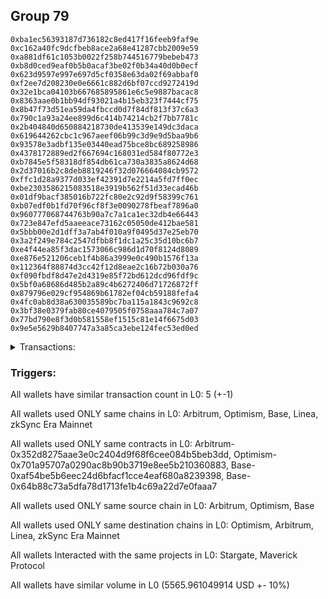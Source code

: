 ## Group 79

```0x00bd9fc858e2d59757f92252172295d52fce0e5d
0xba1ec56393187d736182c8ed417f16feeb9faf9e
0xc162a40fc9dcfbeb8ace2a68e41287cbb2009e59
0xa881df61c1053b0022f258b744516779bebeb473
0xb8d0ced9eaf0b5b0acaf3be02f0b34a40d0b0ecf
0x623d9597e997e697d5cf0358e63da02f69abbaf0
0xf2ee7d208230e0e6661c882d6bf07ccd9272419d
0x32e1bca04103b667685895861e6c5e9887bacac8
0x8363aae0b1bb94df93021a4b15eb323f7444cf75
0x8b47f73d51ea59da4fbccd0d7f84df813f37c6a3
0x790c1a93a24ee899d6c414b74214cb2f7bb7781c
0x2b404840d650884218730de413539e149dc3daca
0x619644262cbc1c967aeef06b99c3d9e9d5baa9b6
0x93578e3adbf135e03440ead75bce8bc689258986
0x4378172889ed2f667694c168031ed584f80772e3
0xb7845e5f58318df854db61ca730a3835a8624d68
0x2d37016b2c8deb8819246f32d076664084cb9572
0xffc1d28a9377d033ef42391d7e2214a5fd7ff0ec
0xbe2303586215083518e3919b562f51d33ecad46b
0x01df9bacf385016b722fc80e2c92d9f58399c761
0xb07edf0b1fd70f96cf8f3e0090278fbeaf7896a0
0x960777068744763b90a7c7a1ca1ec32db4e66443
0x723e847efd5aaeeace73162c05050de412bae581
0x5bbb00e2d1dff3a7ab4f010a9f0495d37e25eb70
0x3a2f249e784c2547dfbb8f1dc1a25c35d10bc6b7
0xe4f44ea85f3dac1573066c986d1d70f8124d8089
0xe876e521206ceb1f4b86a3999e0c490b1576f13a
0x112364f88874d3cc42f12d8eae2c16b72b030a76
0xf090fbdf8d47e2d4319e85f72bd612dcd96fdf9c
0x5bf0a68686d485b2a89c4b6272406d71726872ff
0x879796e029cf954869b61782ef04cb59188fefa4
0x4fc0ab8d38a630035589bc7ba115a1843c9692c8
0x3bf38e0379fab80ce4079505f0758aaa784c7a07
0x77bd790e8f3d0b581558ef1515c81e14f6675d03
0x9e5e5629b8407747a3a85ca3ebe124fec53ed0ed
```
<details>
<summary>Transactions:</summary>

Hashes: 

Wallet: 0x00bd9fc858e2d59757f92252172295d52fce0e5d

       Hash: 0xb138431b345738e566b401786a63ac429e09b2b2c568de2668a7e543627bac3a
         - source chain: Arbitrum
         - destination chain: Optimism
         - project: Stargate
         - contract: 0x352d8275aae3e0c2404d9f68f6cee084b5beb3dd
         - value USD: 2780.410415371
       Hash: 0x5788b06d71ece134aa55d1616731ce1a3a6d7e914d9ef3d6bed7579f6d61e4ab
         - source chain: Arbitrum
         - destination chain: Optimism
         - project: Stargate
         - contract: 0x352d8275aae3e0c2404d9f68f6cee084b5beb3dd
         - value USD: 3.363624699
       Hash: 0x34817b3491555578e24d04f6beb02247dd9f6523a00f68533f57a252ecb18285
         - source chain: Optimism
         - destination chain: Arbitrum
         - project: Stargate
         - contract: 0x701a95707a0290ac8b90b3719e8ee5b210360883
         - value USD: 2778.658544712
       Hash: 0x969e113473b5a9323c39849b87ec594d8926ea69f274c4d291fcef47ca326271
         - source chain: Base
         - destination chain: Linea
         - project: Stargate
         - contract: 0xaf54be5b6eec24d6bfacf1cce4eaf680a8239398
         - value USD: 3.528465132
       Hash: 0x7164adc39721236161bdaa265c568815b360d5cb14a12b9c58a4433adea68486
         - source chain: Base
         - destination chain: zkSync Era Mainnet
         - project: Maverick Protocol
         - contract: 0x64b88c73a5dfa78d1713fe1b4c69a22d7e0faaa7
Wallet: 0xba1ec56393187d736182c8ed417f16feeb9faf9e

       Hash:0x3ee1b379b6c07e7152f410ed050f16660763631f59cb236d948ce066a4a48829
         - source chain: Arbitrum
         - destination chain: Optimism
         - project: Stargate
         - contract: 0x352d8275aae3e0c2404d9f68f6cee084b5beb3dd
         - value USD: 2781.895957623
       Hash:0x6b9794562e09629dd8ac958a168466779548a2b1928d8bc8e166bdc0b909ee72
         - source chain: Arbitrum
         - destination chain: Optimism
         - project: Stargate
         - contract: 0x352d8275aae3e0c2404d9f68f6cee084b5beb3dd
         - value USD: 3.363624519
       Hash:0xb375c7fe684db728ae140b3b292326a4e63cea993793b228075fbdbb9209493f
         - source chain: Optimism
         - destination chain: Arbitrum
         - project: Stargate
         - contract: 0x701a95707a0290ac8b90b3719e8ee5b210360883
         - value USD: 2780.14318305
       Hash:0xcc391583d4ae03c80ab72ccee101a40242417b92f8f12f4ef1a1787e3a7a30e2
         - source chain: Base
         - destination chain: Linea
         - project: Stargate
         - contract: 0xaf54be5b6eec24d6bfacf1cce4eaf680a8239398
         - value USD: 3.528465132
       Hash:0xdd5ad7994f5a5f86d3bd50de8e4d87a3473177a08dd4cbd40d428cc6af2e02c2
         - source chain: Base
         - destination chain: zkSync Era Mainnet
         - project: Maverick Protocol
         - contract: 0x64b88c73a5dfa78d1713fe1b4c69a22d7e0faaa7
Wallet: 0xc162a40fc9dcfbeb8ace2a68e41287cbb2009e59

       Hash:0xbfe4f9af8f12c971aab1657c3f88c2803e34120cc1917b59012b26c2322f2b6b
         - source chain: Arbitrum
         - destination chain: Optimism
         - project: Stargate
         - contract: 0x352d8275aae3e0c2404d9f68f6cee084b5beb3dd
         - value USD: 2776.293727951
       Hash:0xaa7abe1f363b60a445318d7d1654661d9b6e39f10e095c2cda7af7e47a6ac423
         - source chain: Arbitrum
         - destination chain: Optimism
         - project: Stargate
         - contract: 0x352d8275aae3e0c2404d9f68f6cee084b5beb3dd
         - value USD: 3.363624459
       Hash:0xa8b1c4947447598a6b3dad312eb771161de08003639c1947897a4e350852caef
         - source chain: Optimism
         - destination chain: Arbitrum
         - project: Stargate
         - contract: 0x701a95707a0290ac8b90b3719e8ee5b210360883
         - value USD: 2774.544513036
       Hash:0x6c4ce3f61f6e2484c5fe831ee1646b5a86dac164d33475f15d70720118129409
         - source chain: Base
         - destination chain: Linea
         - project: Stargate
         - contract: 0xaf54be5b6eec24d6bfacf1cce4eaf680a8239398
         - value USD: 3.528465132
       Hash:0x3e47c074d97aee3b235483afb04983845bd13be603a6f44871394225da86ee95
         - source chain: Base
         - destination chain: zkSync Era Mainnet
         - project: Maverick Protocol
         - contract: 0x64b88c73a5dfa78d1713fe1b4c69a22d7e0faaa7
Wallet: 0xa881df61c1053b0022f258b744516779bebeb473

       Hash:0xb60e04ff6e9ae1b8861f562ef78303b81c7c662a52e0fd8dee864150e9003288
         - source chain: Arbitrum
         - destination chain: Optimism
         - project: Stargate
         - contract: 0x352d8275aae3e0c2404d9f68f6cee084b5beb3dd
         - value USD: 2779.984924257
       Hash:0xa483cc9949af8df488c27ea83f0f36e884dc4ca5068ddfef373566489ce8725e
         - source chain: Arbitrum
         - destination chain: Optimism
         - project: Stargate
         - contract: 0x352d8275aae3e0c2404d9f68f6cee084b5beb3dd
         - value USD: 3.363624639
       Hash:0x32689226e8b156dce4237aa0ab92bf7863759d4325cb00f11b37c29699d4c8b5
         - source chain: Optimism
         - destination chain: Arbitrum
         - project: Stargate
         - contract: 0x701a95707a0290ac8b90b3719e8ee5b210360883
         - value USD: 2778.233382566
       Hash:0x52f59d4202b4eb529a0183943e6d407ce0e7eefff1e313df9151413a662901cf
         - source chain: Base
         - destination chain: Linea
         - project: Stargate
         - contract: 0xaf54be5b6eec24d6bfacf1cce4eaf680a8239398
         - value USD: 3.528465132
       Hash:0x3de661f6059cfe26ed74e105daefbb93dbec9be270712b7206e94971ceda1ab9
         - source chain: Base
         - destination chain: zkSync Era Mainnet
         - project: Maverick Protocol
         - contract: 0x64b88c73a5dfa78d1713fe1b4c69a22d7e0faaa7
Wallet: 0xb8d0ced9eaf0b5b0acaf3be02f0b34a40d0b0ecf

       Hash:0xeba2926f8fee1ed71bb4e4415b6ae2d6798058746d4cb39ce06fdac6142c4854
         - source chain: Arbitrum
         - destination chain: Optimism
         - project: Stargate
         - contract: 0x352d8275aae3e0c2404d9f68f6cee084b5beb3dd
         - value USD: 2779.869390359
       Hash:0x0699e68eaeb95d52a2c48d692aed73fabc5d1a63e6fe856660942aa3c7e11a64
         - source chain: Arbitrum
         - destination chain: Optimism
         - project: Stargate
         - contract: 0x352d8275aae3e0c2404d9f68f6cee084b5beb3dd
         - value USD: 3.363624579
       Hash:0xbd8a42b0d75c9b3b9a2a83861f03a430f6302d0e957cdd4d35bfa89c5203a914
         - source chain: Optimism
         - destination chain: Arbitrum
         - project: Stargate
         - contract: 0x701a95707a0290ac8b90b3719e8ee5b210360883
         - value USD: 2778.117920661
       Hash:0xf90ae98696e49e6c9d09773098c7eea2c209b58e28107b489f25f52ad99875a1
         - source chain: Base
         - destination chain: Linea
         - project: Stargate
         - contract: 0xaf54be5b6eec24d6bfacf1cce4eaf680a8239398
         - value USD: 3.528465132
       Hash:0xeca30e51391bf7b08fc16cef07c1119ffc077e7d114386a503204229d765f687
         - source chain: Base
         - destination chain: zkSync Era Mainnet
         - project: Maverick Protocol
         - contract: 0x64b88c73a5dfa78d1713fe1b4c69a22d7e0faaa7
Wallet: 0x623d9597e997e697d5cf0358e63da02f69abbaf0

       Hash:0x2b34dc3c9382678f7deb5e6c0ca9d18c27e1998f2208b2c628d35aba9365cfa7
         - source chain: Arbitrum
         - destination chain: Optimism
         - project: Stargate
         - contract: 0x352d8275aae3e0c2404d9f68f6cee084b5beb3dd
         - value USD: 2777.324059945
       Hash:0x3d6920c320e48867d071a30c80813e8eb0843d533ef8fc9758b6de49038a0ff6
         - source chain: Arbitrum
         - destination chain: Optimism
         - project: Stargate
         - contract: 0x352d8275aae3e0c2404d9f68f6cee084b5beb3dd
         - value USD: 0
       Hash:0x74e50415ef98fed17be2231f163bbf1a6dd2d8d5da2462255bfe86216bc4f794
         - source chain: Optimism
         - destination chain: Arbitrum
         - project: Stargate
         - contract: 0x701a95707a0290ac8b90b3719e8ee5b210360883
         - value USD: 2775.573585151
       Hash:0xdb8542ed26a03cafca092c76b635404b460acbe552cbf8c142ed4aad1fe1cb0a
         - source chain: Base
         - destination chain: Linea
         - project: Stargate
         - contract: 0xaf54be5b6eec24d6bfacf1cce4eaf680a8239398
         - value USD: 3.528465132
       Hash:0xa1e8ee9b699614017a71823ead00707893f71fa2072ba60ab2f6cac4dfa827b1
         - source chain: Base
         - destination chain: zkSync Era Mainnet
         - project: Maverick Protocol
         - contract: 0x64b88c73a5dfa78d1713fe1b4c69a22d7e0faaa7
Wallet: 0xf2ee7d208230e0e6661c882d6bf07ccd9272419d

       Hash:0x0d54ac3c914895d5ffff8084377babbe095dac97132a17208960411119bac003
         - source chain: Arbitrum
         - destination chain: Optimism
         - project: Stargate
         - contract: 0x352d8275aae3e0c2404d9f68f6cee084b5beb3dd
         - value USD: 2778.798131299
       Hash:0x32dd0900863eaaaa45ac90684956b15ea9895d1a0c117cc8fbc1d94c9bcb2a76
         - source chain: Arbitrum
         - destination chain: Optimism
         - project: Stargate
         - contract: 0x352d8275aae3e0c2404d9f68f6cee084b5beb3dd
         - value USD: 0
       Hash:0xf816a5197d820d405802600c631fcdfeb6594075557de20a2a25349d39b0587c
         - source chain: Optimism
         - destination chain: Arbitrum
         - project: Stargate
         - contract: 0x701a95707a0290ac8b90b3719e8ee5b210360883
         - value USD: 2777.047018566
       Hash:0xd8e77eceef05d01f2c0b89bfd0e5cdf122d9d1bf2e11c632fd6a5e5dc19012d5
         - source chain: Base
         - destination chain: Linea
         - project: Stargate
         - contract: 0xaf54be5b6eec24d6bfacf1cce4eaf680a8239398
         - value USD: 3.528465132
       Hash:0x0b96b253dce6540d60251ed33e68cc2324193eb49a16bdc43e328b8b1592cc15
         - source chain: Base
         - destination chain: zkSync Era Mainnet
         - project: Maverick Protocol
         - contract: 0x64b88c73a5dfa78d1713fe1b4c69a22d7e0faaa7
Wallet: 0x32e1bca04103b667685895861e6c5e9887bacac8

       Hash:0x3cc16a4d41e7591e60e19d2b4aece5cc925bf0c79bf856ed5733c7f5a997a032
         - source chain: Arbitrum
         - destination chain: Optimism
         - project: Stargate
         - contract: 0x352d8275aae3e0c2404d9f68f6cee084b5beb3dd
         - value USD: 2776.764002762
       Hash:0x966b3b840569dd4eea890cf9f44854bf19f4428357360657791b70b6c4f20357
         - source chain: Arbitrum
         - destination chain: Optimism
         - project: Stargate
         - contract: 0x352d8275aae3e0c2404d9f68f6cee084b5beb3dd
         - value USD: 0
       Hash:0xc402170487a7bf3bebf9dda8eacd294187bfb7dca96c91d680ea56b9f52e1120
         - source chain: Optimism
         - destination chain: Arbitrum
         - project: Stargate
         - contract: 0x701a95707a0290ac8b90b3719e8ee5b210360883
         - value USD: 2775.014534871
       Hash:0x57d1d5574b9935fffdf017bd8677981ae803907b449f24a216d9f728344d296f
         - source chain: Base
         - destination chain: Linea
         - project: Stargate
         - contract: 0xaf54be5b6eec24d6bfacf1cce4eaf680a8239398
         - value USD: 3.528465132
       Hash:0x4b7b0cc606d9f71d3cb0c28f802d6ee395fd63ebdb1f0121235b6ac1b5aeb1c0
         - source chain: Base
         - destination chain: zkSync Era Mainnet
         - project: Maverick Protocol
         - contract: 0x64b88c73a5dfa78d1713fe1b4c69a22d7e0faaa7
Wallet: 0x8363aae0b1bb94df93021a4b15eb323f7444cf75

       Hash:0x54ed2b82911ca786fcef605a82628ab137153c82d10cbd1b1402bf0faf36f5e8
         - source chain: Arbitrum
         - destination chain: Optimism
         - project: Stargate
         - contract: 0x352d8275aae3e0c2404d9f68f6cee084b5beb3dd
         - value USD: 2776.869595615
       Hash:0x9c23dec6302def677fb69c031babf291695dd365ea3a9b759299bd05a320c67e
         - source chain: Arbitrum
         - destination chain: Optimism
         - project: Stargate
         - contract: 0x352d8275aae3e0c2404d9f68f6cee084b5beb3dd
         - value USD: 0
       Hash:0xad8476bb0505c3b615b2747676237831c32dce54cfcde4f130770e8e135b69c2
         - source chain: Optimism
         - destination chain: Arbitrum
         - project: Stargate
         - contract: 0x701a95707a0290ac8b90b3719e8ee5b210360883
         - value USD: 2775.119697766
       Hash:0x44d87216a33bdc3ab2706d22cdd04d420540ec18ecc6d547e8cfa34c33f4f673
         - source chain: Base
         - destination chain: Linea
         - project: Stargate
         - contract: 0xaf54be5b6eec24d6bfacf1cce4eaf680a8239398
         - value USD: 3.528465132
       Hash:0x3e475881388fd2c3899ac6f1bf978864f3946d637959a5b71cef9a847aef378f
         - source chain: Base
         - destination chain: zkSync Era Mainnet
         - project: Maverick Protocol
         - contract: 0x64b88c73a5dfa78d1713fe1b4c69a22d7e0faaa7
Wallet: 0x8b47f73d51ea59da4fbccd0d7f84df813f37c6a3

       Hash:0x0926c68e5f4549955f2441ef86b3211542e447ce649e59df19b48ce333f80d01
         - source chain: Arbitrum
         - destination chain: Optimism
         - project: Stargate
         - contract: 0x352d8275aae3e0c2404d9f68f6cee084b5beb3dd
         - value USD: 2773.162642823
       Hash:0x1c60d376bc3981cd8eee36fb0d0b05832344b4369a9f161b5bee61973545a696
         - source chain: Arbitrum
         - destination chain: Optimism
         - project: Stargate
         - contract: 0x352d8275aae3e0c2404d9f68f6cee084b5beb3dd
         - value USD: 0
       Hash:0x82a0a40c00ec6f31e9a81549cc8e94dc34fb3803ad4c1137cc1297d2310da271
         - source chain: Optimism
         - destination chain: Arbitrum
         - project: Stargate
         - contract: 0x701a95707a0290ac8b90b3719e8ee5b210360883
         - value USD: 2771.414947762
       Hash:0x4354f5be87193b3670a02075fa9de829e8ba553a49ecc05f6e9d26f2bdef0517
         - source chain: Base
         - destination chain: Linea
         - project: Stargate
         - contract: 0xaf54be5b6eec24d6bfacf1cce4eaf680a8239398
         - value USD: 3.528465132
       Hash:0xf37d6b9e5c161c451d63311f6f83a0d803d3f283d99ba62a18057c6fd73adae8
         - source chain: Base
         - destination chain: zkSync Era Mainnet
         - project: Maverick Protocol
         - contract: 0x64b88c73a5dfa78d1713fe1b4c69a22d7e0faaa7
Wallet: 0x790c1a93a24ee899d6c414b74214cb2f7bb7781c

       Hash:0x62395acf4a6f2c567f2c44abb6ef7dccac41ecc28d8ae464e8c5d5ad7509f5cf
         - source chain: Arbitrum
         - destination chain: Optimism
         - project: Stargate
         - contract: 0x352d8275aae3e0c2404d9f68f6cee084b5beb3dd
         - value USD: 2775.248011436
       Hash:0x6e66d6ec05e1a61381ac426430dc76c1eea64edaf435fcde46f9c7997586caa1
         - source chain: Arbitrum
         - destination chain: Optimism
         - project: Stargate
         - contract: 0x352d8275aae3e0c2404d9f68f6cee084b5beb3dd
         - value USD: 3.364025172
       Hash:0x34005b2d55297746287ba81e169ac7bcfbbd5da607bb1acb584a5e5ccfdabda1
         - source chain: Optimism
         - destination chain: Arbitrum
         - project: Stargate
         - contract: 0x701a95707a0290ac8b90b3719e8ee5b210360883
         - value USD: 2773.499393464
       Hash:0x636b262dd6ae16baf53db9019207c668cc92cb0115d6439afd800e9053d4f62b
         - source chain: Base
         - destination chain: Linea
         - project: Stargate
         - contract: 0xaf54be5b6eec24d6bfacf1cce4eaf680a8239398
         - value USD: 3.528465132
       Hash:0xcb7a1cd99f9d2c19d0a6ace488bdc4474d193443a42ba9915918bb1937c8da52
         - source chain: Base
         - destination chain: zkSync Era Mainnet
         - project: Maverick Protocol
         - contract: 0x64b88c73a5dfa78d1713fe1b4c69a22d7e0faaa7
Wallet: 0x2b404840d650884218730de413539e149dc3daca

       Hash:0xd1303244338ce2497af910bc0c0cd867b9addf8cbfae33dd23e0c91a9d84cb00
         - source chain: Arbitrum
         - destination chain: Optimism
         - project: Stargate
         - contract: 0x352d8275aae3e0c2404d9f68f6cee084b5beb3dd
         - value USD: 2773.206685591
       Hash:0x863e51a730bc51cb472c6fbced64cb0e349962c6f5ea345b9617a26c85053f49
         - source chain: Arbitrum
         - destination chain: Optimism
         - project: Stargate
         - contract: 0x352d8275aae3e0c2404d9f68f6cee084b5beb3dd
         - value USD: 3.36394692
       Hash:0xb2c7f792c9485623c41d6ae64a015f55eb709262e10ce96735d0dc3ca3943bba
         - source chain: Optimism
         - destination chain: Arbitrum
         - project: Stargate
         - contract: 0x701a95707a0290ac8b90b3719e8ee5b210360883
         - value USD: 2771.459353495
       Hash:0xfa2ca5fa9ab5834388977f11b59f71cbdf2d89c3a44e66850054efafbd0835dd
         - source chain: Base
         - destination chain: Linea
         - project: Stargate
         - contract: 0xaf54be5b6eec24d6bfacf1cce4eaf680a8239398
         - value USD: 3.528465132
       Hash:0x67e1d103460dabc046524fd9fa2a92a0dd4c5c2abaac35918673dcba457cafa1
         - source chain: Base
         - destination chain: zkSync Era Mainnet
         - project: Maverick Protocol
         - contract: 0x64b88c73a5dfa78d1713fe1b4c69a22d7e0faaa7
Wallet: 0x619644262cbc1c967aeef06b99c3d9e9d5baa9b6

       Hash:0x01359960a1ffa45663e311ee343c50c67c4b1d59f01c7c8f0fa4632e5cd3f43e
         - source chain: Arbitrum
         - destination chain: Optimism
         - project: Stargate
         - contract: 0x352d8275aae3e0c2404d9f68f6cee084b5beb3dd
         - value USD: 2773.731702141
       Hash:0x62540f22c92d842e79b05943b194313e7f505ce7461cc2431ef8bfb49a81eda4
         - source chain: Arbitrum
         - destination chain: Optimism
         - project: Stargate
         - contract: 0x352d8275aae3e0c2404d9f68f6cee084b5beb3dd
         - value USD: 3.364025232
       Hash:0xfc67703de8d8f5c1f239512185acd788433f3a8b928e01b0cf6e50cec6a264e9
         - source chain: Optimism
         - destination chain: Arbitrum
         - project: Stargate
         - contract: 0x701a95707a0290ac8b90b3719e8ee5b210360883
         - value USD: 2771.983637116
       Hash:0xe2201690ea2d306a4caa4a152f4085c04457a6454b4100e95c6698a9af18d951
         - source chain: Base
         - destination chain: Linea
         - project: Stargate
         - contract: 0xaf54be5b6eec24d6bfacf1cce4eaf680a8239398
         - value USD: 3.528465132
       Hash:0xb6e95a85933fbf19da93ed3a1f7048c068afb4c1d2fc8d0a45c538c85b092fea
         - source chain: Base
         - destination chain: zkSync Era Mainnet
         - project: Maverick Protocol
         - contract: 0x64b88c73a5dfa78d1713fe1b4c69a22d7e0faaa7
Wallet: 0x93578e3adbf135e03440ead75bce8bc689258986

       Hash:0x29c941d2c97d23292278ab4679971a0834897a32a88e8a571550885f7c351fcf
         - source chain: Arbitrum
         - destination chain: Optimism
         - project: Stargate
         - contract: 0x352d8275aae3e0c2404d9f68f6cee084b5beb3dd
         - value USD: 2769.565896441
       Hash:0x4be394a10320ae83e177ceb1cad6d4519e4d5ae21d8ef278fae28afe0c63bf4a
         - source chain: Arbitrum
         - destination chain: Optimism
         - project: Stargate
         - contract: 0x352d8275aae3e0c2404d9f68f6cee084b5beb3dd
         - value USD: 3.36394698
       Hash:0xadf11568abb41efdb98923e6f69f396bd3e3b103c633760dc579819b251468d9
         - source chain: Optimism
         - destination chain: Arbitrum
         - project: Stargate
         - contract: 0x701a95707a0290ac8b90b3719e8ee5b210360883
         - value USD: 2767.820859124
       Hash:0x4df61378ef9213fb021aabc0a48d03fe343b4945d24b892de6cd98929c0ea5a8
         - source chain: Base
         - destination chain: Linea
         - project: Stargate
         - contract: 0xaf54be5b6eec24d6bfacf1cce4eaf680a8239398
         - value USD: 3.528465132
       Hash:0x5e250186cd7204cdda8c8710a1a9d4c4a9204b193050fcae3adc3c191db59cb3
         - source chain: Base
         - destination chain: zkSync Era Mainnet
         - project: Maverick Protocol
         - contract: 0x64b88c73a5dfa78d1713fe1b4c69a22d7e0faaa7
Wallet: 0x4378172889ed2f667694c168031ed584f80772e3

       Hash:0x68465513f7194fb52fa4cc76ab431d9d4b306e9a566da34faf34db2078e259f7
         - source chain: Arbitrum
         - destination chain: Optimism
         - project: Stargate
         - contract: 0x352d8275aae3e0c2404d9f68f6cee084b5beb3dd
         - value USD: 2773.257898669
       Hash:0xfd27d7ea9beee51d38944d21d7f68b8404f4602e732cdc8b5fc799402baac37c
         - source chain: Arbitrum
         - destination chain: Optimism
         - project: Stargate
         - contract: 0x352d8275aae3e0c2404d9f68f6cee084b5beb3dd
         - value USD: 3.364025112
       Hash:0x0776744b087aed0478b015c27cd7d7e3988232ae4474541edc0c83964d8a7ac0
         - source chain: Optimism
         - destination chain: Arbitrum
         - project: Stargate
         - contract: 0x701a95707a0290ac8b90b3719e8ee5b210360883
         - value USD: 2771.510534577
       Hash:0x3b35869d5ee11847742a0806d67c68e6907a296b934d2c236ab08d2fc7d563c7
         - source chain: Base
         - destination chain: Linea
         - project: Stargate
         - contract: 0xaf54be5b6eec24d6bfacf1cce4eaf680a8239398
         - value USD: 3.528465132
       Hash:0x4545ae403b2d688298dc359703812200e8f7fd4b42063c4e8b3663c49ef7f736
         - source chain: Base
         - destination chain: zkSync Era Mainnet
         - project: Maverick Protocol
         - contract: 0x64b88c73a5dfa78d1713fe1b4c69a22d7e0faaa7
Wallet: 0xb7845e5f58318df854db61ca730a3835a8624d68

       Hash:0x111f4702cf62b04e1ce6a9d8cbaf98d9bf58685aa61b87b73055e0f9a8b462a2
         - source chain: Arbitrum
         - destination chain: Optimism
         - project: Stargate
         - contract: 0x352d8275aae3e0c2404d9f68f6cee084b5beb3dd
         - value USD: 2769.579780106
       Hash:0xb7fefa989e58b45e0b8e64a9dedcfb360a0f2726d3f5fb28cf08ab089f4a333b
         - source chain: Arbitrum
         - destination chain: Optimism
         - project: Stargate
         - contract: 0x352d8275aae3e0c2404d9f68f6cee084b5beb3dd
         - value USD: 3.36596958
       Hash:0xd8da455a3ebd5341f63c13d2a579e2c7e5cdbfb663fb2b6baadc19ac2c6d9d5d
         - source chain: Optimism
         - destination chain: Arbitrum
         - project: Stargate
         - contract: 0x701a95707a0290ac8b90b3719e8ee5b210360883
         - value USD: 2767.817398457
       Hash:0x9c569a76260606609fcf909c07fb6f67b130bb880f3c8297dc1ed619190d67e9
         - source chain: Base
         - destination chain: Linea
         - project: Stargate
         - contract: 0xaf54be5b6eec24d6bfacf1cce4eaf680a8239398
         - value USD: 3.528465132
       Hash:0xef1c6c09a6038743761c284b01a0fdb42d8df941f13e3cf51dbbcddece89e351
         - source chain: Base
         - destination chain: zkSync Era Mainnet
         - project: Maverick Protocol
         - contract: 0x64b88c73a5dfa78d1713fe1b4c69a22d7e0faaa7
Wallet: 0x2d37016b2c8deb8819246f32d076664084cb9572

       Hash:0x660c5000751c82857c6367080d3cc51ca59a9dbc9805822d9084422ef48c0dbd
         - source chain: Arbitrum
         - destination chain: Optimism
         - project: Stargate
         - contract: 0x352d8275aae3e0c2404d9f68f6cee084b5beb3dd
         - value USD: 2771.07206171
       Hash:0xc7ca030741e7f80d0a5ba90f33148642958c48ed48fd23aa496b9f67b65a969b
         - source chain: Arbitrum
         - destination chain: Optimism
         - project: Stargate
         - contract: 0x352d8275aae3e0c2404d9f68f6cee084b5beb3dd
         - value USD: 3.36596952
       Hash:0x4b92b9bf4d1668657011c85b11b17991832cdc827cada478c1d9898c88408d1d
         - source chain: Optimism
         - destination chain: Arbitrum
         - project: Stargate
         - contract: 0x701a95707a0290ac8b90b3719e8ee5b210360883
         - value USD: 2769.308907135
       Hash:0x0a6db138efee2a5b2fc45a887465c1bd6a415619ce0dd7379cedd48dfc06cfba
         - source chain: Base
         - destination chain: Linea
         - project: Stargate
         - contract: 0xaf54be5b6eec24d6bfacf1cce4eaf680a8239398
         - value USD: 3.528465132
       Hash:0xd8b8235b5fea7c617d25be510b5b0ef005b4af43a8ca75b301bdf40db42315bc
         - source chain: Base
         - destination chain: zkSync Era Mainnet
         - project: Maverick Protocol
         - contract: 0x64b88c73a5dfa78d1713fe1b4c69a22d7e0faaa7
Wallet: 0xffc1d28a9377d033ef42391d7e2214a5fd7ff0ec

       Hash:0x426f29789cfea4414476398c033e41b0c4799cbc7091e7791f81e16425d80e82
         - source chain: Arbitrum
         - destination chain: Optimism
         - project: Stargate
         - contract: 0x352d8275aae3e0c2404d9f68f6cee084b5beb3dd
         - value USD: 2769.071742925
       Hash:0xe65bcc0c27bc418dcba0b68e8985634ac4fa50fc9b3e313f122244235ac47946
         - source chain: Arbitrum
         - destination chain: Optimism
         - project: Stargate
         - contract: 0x352d8275aae3e0c2404d9f68f6cee084b5beb3dd
         - value USD: 3.36596934
       Hash:0xcc6fd2d3b089e04347af59fa872db0cc296fa73b3734046fbf3946393366a004
         - source chain: Optimism
         - destination chain: Arbitrum
         - project: Stargate
         - contract: 0x701a95707a0290ac8b90b3719e8ee5b210360883
         - value USD: 2767.309684244
       Hash:0xcb33ef8bd08936f322a96c9015aa5ccd8cc8448802b312b0d4c2e38bd89c8ecc
         - source chain: Base
         - destination chain: Linea
         - project: Stargate
         - contract: 0xaf54be5b6eec24d6bfacf1cce4eaf680a8239398
         - value USD: 3.528465132
       Hash:0x390a4d466f8fc1ee8a311f5b9568001df57b0cc64a6eb4d88162f8fe947531e2
         - source chain: Base
         - destination chain: zkSync Era Mainnet
         - project: Maverick Protocol
         - contract: 0x64b88c73a5dfa78d1713fe1b4c69a22d7e0faaa7
Wallet: 0xbe2303586215083518e3919b562f51d33ecad46b

       Hash:0x0be73adc626a15f74a9eeb772ec49128e34c86e5c965e2c9d37503331eb00e58
         - source chain: Arbitrum
         - destination chain: Optimism
         - project: Stargate
         - contract: 0x352d8275aae3e0c2404d9f68f6cee084b5beb3dd
         - value USD: 2769.010843777
       Hash:0xb2e8c7a1807bee02f7da9dd88d12c8c96ac1cede8b80d19856497429077bf1b1
         - source chain: Arbitrum
         - destination chain: Optimism
         - project: Stargate
         - contract: 0x352d8275aae3e0c2404d9f68f6cee084b5beb3dd
         - value USD: 3.36596946
       Hash:0xc81e03f06d8be5f8ed69fdf2cdb8de329b1314c89f87223b45a32301ded004a2
         - source chain: Optimism
         - destination chain: Arbitrum
         - project: Stargate
         - contract: 0x701a95707a0290ac8b90b3719e8ee5b210360883
         - value USD: 2767.249000075
       Hash:0xd38faff2c2bbca83cee0a1207ba456cebb723069a4faabe8d91a0b52a670a5fc
         - source chain: Base
         - destination chain: Linea
         - project: Stargate
         - contract: 0xaf54be5b6eec24d6bfacf1cce4eaf680a8239398
         - value USD: 3.528465132
       Hash:0x19b28cf972fa1ed1b240b08604396f15ada82421072a8fcb43f4c3ea3a538ea4
         - source chain: Base
         - destination chain: zkSync Era Mainnet
         - project: Maverick Protocol
         - contract: 0x64b88c73a5dfa78d1713fe1b4c69a22d7e0faaa7
Wallet: 0x01df9bacf385016b722fc80e2c92d9f58399c761

       Hash:0xd89e8ff7187106a587010bb76ae132671ad0f7d182fd02eac3c62106a0806f71
         - source chain: Arbitrum
         - destination chain: Optimism
         - project: Stargate
         - contract: 0x352d8275aae3e0c2404d9f68f6cee084b5beb3dd
         - value USD: 2765.365818034
       Hash:0xb5764974b12f0a70159852dbabf551ce4108ebceaa0971e26aab3eb3175d30bc
         - source chain: Arbitrum
         - destination chain: Optimism
         - project: Stargate
         - contract: 0x352d8275aae3e0c2404d9f68f6cee084b5beb3dd
         - value USD: 3.36596922
       Hash:0xa79d88410bd3e046144b9841fcf3a9578be3aaa70cc90ac9532fa9867cce7385
         - source chain: Optimism
         - destination chain: Arbitrum
         - project: Stargate
         - contract: 0x701a95707a0290ac8b90b3719e8ee5b210360883
         - value USD: 2763.605690168
       Hash:0x7ecae4d811e0ec0e55ceab3dd8997f682607fbbe994ba00c4597fa97a2696eab
         - source chain: Base
         - destination chain: Linea
         - project: Stargate
         - contract: 0xaf54be5b6eec24d6bfacf1cce4eaf680a8239398
         - value USD: 3.528465132
       Hash:0xd28ed40f651f611c47aa13aa250ae97306788c3551eb99cea8608d164254aad1
         - source chain: Base
         - destination chain: zkSync Era Mainnet
         - project: Maverick Protocol
         - contract: 0x64b88c73a5dfa78d1713fe1b4c69a22d7e0faaa7
Wallet: 0xb07edf0b1fd70f96cf8f3e0090278fbeaf7896a0

       Hash:0x7708644279ffe177c8ff1b3c9712424b2fbf70ed45222acc095e93204a04b57e
         - source chain: Arbitrum
         - destination chain: Optimism
         - project: Stargate
         - contract: 0x352d8275aae3e0c2404d9f68f6cee084b5beb3dd
         - value USD: 2764.822258265
       Hash:0x8b96dbe780d833945c8437ec2630cec33eca73fe7b9c6cf54439db29f44d1e94
         - source chain: Arbitrum
         - destination chain: Optimism
         - project: Stargate
         - contract: 0x352d8275aae3e0c2404d9f68f6cee084b5beb3dd
         - value USD: 3.364911253
       Hash:0xd4a61ee4d65d6377b2ec20c8af2a8486f4f6bf6b4fffdb4f0a29353a42d1203a
         - source chain: Optimism
         - destination chain: Arbitrum
         - project: Stargate
         - contract: 0x701a95707a0290ac8b90b3719e8ee5b210360883
         - value USD: 2763.042856251
       Hash:0xb84c74d94ab103587a107b3801f34a961232153c378065a02bc1200c001e2f96
         - source chain: Base
         - destination chain: Linea
         - project: Stargate
         - contract: 0xaf54be5b6eec24d6bfacf1cce4eaf680a8239398
         - value USD: 3.528465132
       Hash:0x82aad783209419396316203d00996a6e4a07d322a42d042b48d2bb500b342d52
         - source chain: Base
         - destination chain: zkSync Era Mainnet
         - project: Maverick Protocol
         - contract: 0x64b88c73a5dfa78d1713fe1b4c69a22d7e0faaa7
Wallet: 0x960777068744763b90a7c7a1ca1ec32db4e66443

       Hash:0xf3beb8780efb1c52fbb8c800c6dd94be14d6ceeb248bce303388b3f47ecba163
         - source chain: Arbitrum
         - destination chain: Optimism
         - project: Stargate
         - contract: 0x352d8275aae3e0c2404d9f68f6cee084b5beb3dd
         - value USD: 2766.302233052
       Hash:0x96c045aa3f97189c46b5522df39d367685b46966952710a81ee6cd04a95ee953
         - source chain: Arbitrum
         - destination chain: Optimism
         - project: Stargate
         - contract: 0x352d8275aae3e0c2404d9f68f6cee084b5beb3dd
         - value USD: 3.364844961
       Hash:0x665d99b11354a9c9c9ce5f36be1e66e70e15bfe68a30270f0bb5fc5aea2e2832
         - source chain: Optimism
         - destination chain: Arbitrum
         - project: Stargate
         - contract: 0x701a95707a0290ac8b90b3719e8ee5b210360883
         - value USD: 2764.522037114
       Hash:0x10c5356bdb92d2c612b8ec71449814586404c52672ddb9e29bc7ced5a0993216
         - source chain: Base
         - destination chain: Linea
         - project: Stargate
         - contract: 0xaf54be5b6eec24d6bfacf1cce4eaf680a8239398
         - value USD: 3.528465132
       Hash:0xfc0493ecfcadc274041764ea544c466f217cad37ba18d47367d2b5b66059d2ba
         - source chain: Base
         - destination chain: zkSync Era Mainnet
         - project: Maverick Protocol
         - contract: 0x64b88c73a5dfa78d1713fe1b4c69a22d7e0faaa7
Wallet: 0x723e847efd5aaeeace73162c05050de412bae581

       Hash:0x7bfc1940b092e093ebdc6e3ef1af3373b3979140d536e1213ace182052a370a8
         - source chain: Arbitrum
         - destination chain: Optimism
         - project: Stargate
         - contract: 0x352d8275aae3e0c2404d9f68f6cee084b5beb3dd
         - value USD: 2764.28230715
       Hash:0x9a6599fa0113ce3f8e4ad21a4a523d0dbec8c47ee305116596b7176cb05a8e4b
         - source chain: Arbitrum
         - destination chain: Optimism
         - project: Stargate
         - contract: 0x352d8275aae3e0c2404d9f68f6cee084b5beb3dd
         - value USD: 3.36481002
       Hash:0x879153819052dce23d2314bf29b73605e830db436f0846d945a6896fd4a668b7
         - source chain: Optimism
         - destination chain: Arbitrum
         - project: Stargate
         - contract: 0x701a95707a0290ac8b90b3719e8ee5b210360883
         - value USD: 2762.503270101
       Hash:0x26cca470699b339c31a36d2be56908c645e5f203e18cf1fe91960dcafe304746
         - source chain: Base
         - destination chain: Linea
         - project: Stargate
         - contract: 0xaf54be5b6eec24d6bfacf1cce4eaf680a8239398
         - value USD: 3.528465132
       Hash:0x920dabb6b45164a5dd1cd6dcbc83e48d5779f8909716d3a9993dc365bf730f88
         - source chain: Base
         - destination chain: zkSync Era Mainnet
         - project: Maverick Protocol
         - contract: 0x64b88c73a5dfa78d1713fe1b4c69a22d7e0faaa7
Wallet: 0x5bbb00e2d1dff3a7ab4f010a9f0495d37e25eb70

       Hash:0x8be3cfb4ccc09d0c80913bff13c9d32c09b8ae82d41215ea5a707066205f7e98
         - source chain: Arbitrum
         - destination chain: Optimism
         - project: Stargate
         - contract: 0x352d8275aae3e0c2404d9f68f6cee084b5beb3dd
         - value USD: 2764.231246057
       Hash:0x783da2c3880a7694f177a69d507d9c78ab98f0fafa1eb32a4db3d111a06c25c7
         - source chain: Arbitrum
         - destination chain: Optimism
         - project: Stargate
         - contract: 0x352d8275aae3e0c2404d9f68f6cee084b5beb3dd
         - value USD: 3.364810129
       Hash:0x53bcba191270fc1a03af6c527c4cc7cf7a2469612d0fe674fd902873c9dbea71
         - source chain: Optimism
         - destination chain: Arbitrum
         - project: Stargate
         - contract: 0x701a95707a0290ac8b90b3719e8ee5b210360883
         - value USD: 2762.452242004
       Hash:0x9288cb17361ffa3d945c804b8a54718ac007e25c1138ac5dbbc4587bfe145908
         - source chain: Base
         - destination chain: Linea
         - project: Stargate
         - contract: 0xaf54be5b6eec24d6bfacf1cce4eaf680a8239398
         - value USD: 3.528465132
       Hash:0xd5fe05a0aa6789b9440e73c78f12c3f53e9ccfd33f861d3ab8616893267563f0
         - source chain: Base
         - destination chain: zkSync Era Mainnet
         - project: Maverick Protocol
         - contract: 0x64b88c73a5dfa78d1713fe1b4c69a22d7e0faaa7
Wallet: 0x3a2f249e784c2547dfbb8f1dc1a25c35d10bc6b7

       Hash:0x83185f0412f45ffcaabdf8c6b6d5ee5302fecc8d2e6f0de5c70990f43ab3a52f
         - source chain: Arbitrum
         - destination chain: Optimism
         - project: Stargate
         - contract: 0x352d8275aae3e0c2404d9f68f6cee084b5beb3dd
         - value USD: 2760.573079576
       Hash:0x3d81212a4b322c56385e62e5527c8cf349ecef1544fef38daee2236572b7fd8f
         - source chain: Arbitrum
         - destination chain: Optimism
         - project: Stargate
         - contract: 0x352d8275aae3e0c2404d9f68f6cee084b5beb3dd
         - value USD: 3.364844901
       Hash:0x38482dc86c956bffa2b5b658fe9fc2599f2c6174e6a2116ac24386b8e87b4155
         - source chain: Optimism
         - destination chain: Arbitrum
         - project: Stargate
         - contract: 0x701a95707a0290ac8b90b3719e8ee5b210360883
         - value USD: 2758.796571284
       Hash:0xc9b96b4fb59a8bf41d6862f8f626715501bfffa7d76384aa33b8f160192b274f
         - source chain: Base
         - destination chain: Linea
         - project: Stargate
         - contract: 0xaf54be5b6eec24d6bfacf1cce4eaf680a8239398
         - value USD: 3.528465132
       Hash:0xe60aa74c09ffd3819074201bc90dc25c1cd1458769f4f3338959141d5570ffb3
         - source chain: Base
         - destination chain: zkSync Era Mainnet
         - project: Maverick Protocol
         - contract: 0x64b88c73a5dfa78d1713fe1b4c69a22d7e0faaa7
Wallet: 0xe4f44ea85f3dac1573066c986d1d70f8124d8089

       Hash:0xc989264e9746c4c6fe9f6c05f2c05420ad926456c82d468c0f2cd58ff331f50d
         - source chain: Arbitrum
         - destination chain: Optimism
         - project: Stargate
         - contract: 0x352d8275aae3e0c2404d9f68f6cee084b5beb3dd
         - value USD: 2760.537080036
       Hash:0x73fba3dfcea815717a3ced8054461cf615ebcb1badb9264beab9b4cb878393e9
         - source chain: Arbitrum
         - destination chain: Optimism
         - project: Stargate
         - contract: 0x352d8275aae3e0c2404d9f68f6cee084b5beb3dd
         - value USD: 3.36231336
       Hash:0x875ae3cddcc5b1546a17bd9695d6221d197cb2e69831b558d7743a22a57f2c2b
         - source chain: Optimism
         - destination chain: Arbitrum
         - project: Stargate
         - contract: 0x701a95707a0290ac8b90b3719e8ee5b210360883
         - value USD: 2758.880758195
       Hash:0x49907520071a30d84eeff40a98756c1671ec02d600fe86146c197cd065ce9421
         - source chain: Base
         - destination chain: Linea
         - project: Stargate
         - contract: 0xaf54be5b6eec24d6bfacf1cce4eaf680a8239398
         - value USD: 3.528465132
       Hash:0xcf2cb58f0f379ab49cb5879a3a4eb51387d5d4fcc105dd7bc2eb8bd2a0af51a6
         - source chain: Base
         - destination chain: zkSync Era Mainnet
         - project: Maverick Protocol
         - contract: 0x64b88c73a5dfa78d1713fe1b4c69a22d7e0faaa7
Wallet: 0xe876e521206ceb1f4b86a3999e0c490b1576f13a

       Hash:0xd9f047964e40f7ea8f0650a50b061501d370a1477d447bc9d2d8e9db66948088
         - source chain: Arbitrum
         - destination chain: Optimism
         - project: Stargate
         - contract: 0x352d8275aae3e0c2404d9f68f6cee084b5beb3dd
         - value USD: 2762.005053976
       Hash:0x5617be7fd0fe716eebd7a6d3fc661ce20aab3793d8e4fb23c81ff8ea12fe0c4e
         - source chain: Arbitrum
         - destination chain: Optimism
         - project: Stargate
         - contract: 0x352d8275aae3e0c2404d9f68f6cee084b5beb3dd
         - value USD: 3.3623133
       Hash:0xf90f893b9b608d73197dd45c8d5f6449d4daae334c185c365a1d3b1077a06779
         - source chain: Optimism
         - destination chain: Arbitrum
         - project: Stargate
         - contract: 0x701a95707a0290ac8b90b3719e8ee5b210360883
         - value USD: 2760.347851219
       Hash:0xed28792713a55a04fbff8502e533c89026e73fddc6a420b6ba4c68d0c36ca864
         - source chain: Base
         - destination chain: Linea
         - project: Stargate
         - contract: 0xaf54be5b6eec24d6bfacf1cce4eaf680a8239398
         - value USD: 3.528465132
       Hash:0xebf45614fbe333009eb1e23d37891457940fe21d6347433a5e74527ca54ec460
         - source chain: Base
         - destination chain: zkSync Era Mainnet
         - project: Maverick Protocol
         - contract: 0x64b88c73a5dfa78d1713fe1b4c69a22d7e0faaa7
Wallet: 0x112364f88874d3cc42f12d8eae2c16b72b030a76

       Hash:0x7c127eefcdc3544a4e2268c310aa5083d9d5fd85dc308536b52a60973ae266da
         - source chain: Arbitrum
         - destination chain: Optimism
         - project: Stargate
         - contract: 0x352d8275aae3e0c2404d9f68f6cee084b5beb3dd
         - value USD: 2759.978567704
       Hash:0xf10ddb72218e0c8697024d021cf3f420bfad1bd632384f926cd2a95d96f0ee79
         - source chain: Arbitrum
         - destination chain: Optimism
         - project: Stargate
         - contract: 0x352d8275aae3e0c2404d9f68f6cee084b5beb3dd
         - value USD: 3.362313179
       Hash:0x76d6671c2e568442f405507bd328b7592cc35407763d1fe6fbd4e179250d09d8
         - source chain: Optimism
         - destination chain: Arbitrum
         - project: Stargate
         - contract: 0x701a95707a0290ac8b90b3719e8ee5b210360883
         - value USD: 2758.322581831
       Hash:0x63089fb3129f4843f33590cc5ccb1ded364bbd489942ddbb9a003cdb1e557987
         - source chain: Base
         - destination chain: Linea
         - project: Stargate
         - contract: 0xaf54be5b6eec24d6bfacf1cce4eaf680a8239398
         - value USD: 3.528465132
       Hash:0x1a06f9fdfb8ccf46687b0cd46660dd5e9f1efe53ed1f74481887d36c46d80bea
         - source chain: Base
         - destination chain: zkSync Era Mainnet
         - project: Maverick Protocol
         - contract: 0x64b88c73a5dfa78d1713fe1b4c69a22d7e0faaa7
Wallet: 0xf090fbdf8d47e2d4319e85f72bd612dcd96fdf9c

       Hash:0x37befa68137a2ad62a9e80896acd0a4aba1adfdc99a26e8f765915887c799cc0
         - source chain: Arbitrum
         - destination chain: Optimism
         - project: Stargate
         - contract: 0x352d8275aae3e0c2404d9f68f6cee084b5beb3dd
         - value USD: 2756.265440505
       Hash:0xcdbf9846075fd540c66d27ff20adc2bc832eeca6b54967fac1c6ae61130763b9
         - source chain: Arbitrum
         - destination chain: Optimism
         - project: Stargate
         - contract: 0x352d8275aae3e0c2404d9f68f6cee084b5beb3dd
         - value USD: 3.362313239
       Hash:0xa54de7e2eba26a7ff466122ff9019663c51df3872d2306611a690ff2b7672e0a
         - source chain: Optimism
         - destination chain: Arbitrum
         - project: Stargate
         - contract: 0x701a95707a0290ac8b90b3719e8ee5b210360883
         - value USD: 2754.611681418
       Hash:0xab78c53308022ce1e3144100293522cbb162951d99b204529cf42e7aedb2b4ee
         - source chain: Base
         - destination chain: Linea
         - project: Stargate
         - contract: 0xaf54be5b6eec24d6bfacf1cce4eaf680a8239398
         - value USD: 3.528465132
       Hash:0xf1592fc1e43e04596ab83096f2581f37d69182393fcfc5f45543ec79f098fbbd
         - source chain: Base
         - destination chain: zkSync Era Mainnet
         - project: Maverick Protocol
         - contract: 0x64b88c73a5dfa78d1713fe1b4c69a22d7e0faaa7
Wallet: 0x5bf0a68686d485b2a89c4b6272406d71726872ff

       Hash:0x068c78a085a36da001a7a0da827edf919b6c94a142a36b168eeb9a76e088a78c
         - source chain: Arbitrum
         - destination chain: Optimism
         - project: Stargate
         - contract: 0x352d8275aae3e0c2404d9f68f6cee084b5beb3dd
         - value USD: 2759.908211465
       Hash:0x4c75f6189ef97c9a9753fc94c142cd7562a2e88eafee9aaae8e5ee00912b8f6b
         - source chain: Arbitrum
         - destination chain: Optimism
         - project: Stargate
         - contract: 0x352d8275aae3e0c2404d9f68f6cee084b5beb3dd
         - value USD: 3.362313119
       Hash:0x518d942aeaf48263c60632312b7573a0888155b46a623c2d58bfa0f948eafbc5
         - source chain: Optimism
         - destination chain: Arbitrum
         - project: Stargate
         - contract: 0x701a95707a0290ac8b90b3719e8ee5b210360883
         - value USD: 2758.252267587
       Hash:0xf96c1d190d9208fa8f9a9760d80bd7be8eb8313abc0543b99ad7c85efe8ef52c
         - source chain: Base
         - destination chain: Linea
         - project: Stargate
         - contract: 0xaf54be5b6eec24d6bfacf1cce4eaf680a8239398
         - value USD: 3.528465132
       Hash:0xed34493983637cd2bde18b16302f54ce53f44b8443c61410dfc3b9abf6d22cd8
         - source chain: Base
         - destination chain: zkSync Era Mainnet
         - project: Maverick Protocol
         - contract: 0x64b88c73a5dfa78d1713fe1b4c69a22d7e0faaa7
Wallet: 0x879796e029cf954869b61782ef04cb59188fefa4

       Hash:0x195b2a584ebbcd327d369a94d61d10316aa136e7ac0f4c60297f8939aba71b21
         - source chain: Arbitrum
         - destination chain: Optimism
         - project: Stargate
         - contract: 0x352d8275aae3e0c2404d9f68f6cee084b5beb3dd
         - value USD: 2755.431444645
       Hash:0x9a016838ae1428f2ddedd65abafeb58b7bd97c0a428cb9f1d3a75f8df40173c1
         - source chain: Arbitrum
         - destination chain: Optimism
         - project: Stargate
         - contract: 0x352d8275aae3e0c2404d9f68f6cee084b5beb3dd
         - value USD: 3.360853313
       Hash:0x72aca9d04f9bd556b6e347efc1010ee333bbe9a64f1fb79950bdfd275e34a6b3
         - source chain: Optimism
         - destination chain: Arbitrum
         - project: Stargate
         - contract: 0x701a95707a0290ac8b90b3719e8ee5b210360883
         - value USD: 2753.77818651
       Hash:0x682b1b16c8d3baa16d02e39e870d9ed44a32e2be55a439cc948f671e22698acc
         - source chain: Base
         - destination chain: Linea
         - project: Stargate
         - contract: 0xaf54be5b6eec24d6bfacf1cce4eaf680a8239398
         - value USD: 3.528465132
       Hash:0x99e79e268db4cf6fd1f1bb9877afd5882facddad243bd86c22dd799190327eee
         - source chain: Base
         - destination chain: zkSync Era Mainnet
         - project: Maverick Protocol
         - contract: 0x64b88c73a5dfa78d1713fe1b4c69a22d7e0faaa7
Wallet: 0x4fc0ab8d38a630035589bc7ba115a1843c9692c8

       Hash:0x11489388c0657709f75f4c386c9e6f418b692f9cc391f65695570258cfca9435
         - source chain: Arbitrum
         - destination chain: Optimism
         - project: Stargate
         - contract: 0x352d8275aae3e0c2404d9f68f6cee084b5beb3dd
         - value USD: 2756.887037775
       Hash:0x3106556f482fc1f4f6e0d8ef88422bb6e1c4fb5717fa2a2c8d37bc39d107cb8a
         - source chain: Arbitrum
         - destination chain: Optimism
         - project: Stargate
         - contract: 0x352d8275aae3e0c2404d9f68f6cee084b5beb3dd
         - value USD: 3.360853253
       Hash:0x5922a0406bed1138fbf8861b05f4c654ede41b3a39e14f207948c4433e56789f
         - source chain: Optimism
         - destination chain: Arbitrum
         - project: Stargate
         - contract: 0x701a95707a0290ac8b90b3719e8ee5b210360883
         - value USD: 2755.149982692
       Hash:0x999a4f9b4e441a992a2cb64b326cc8f9be874f9b9d1fd87b33e98f4cc25ff656
         - source chain: Base
         - destination chain: Linea
         - project: Stargate
         - contract: 0xaf54be5b6eec24d6bfacf1cce4eaf680a8239398
         - value USD: 3.528465132
       Hash:0x61178c26b896fdb8cb32e22181dc50d33293d9ff2a2fb519828dda575fae94ea
         - source chain: Base
         - destination chain: zkSync Era Mainnet
         - project: Maverick Protocol
         - contract: 0x64b88c73a5dfa78d1713fe1b4c69a22d7e0faaa7
Wallet: 0x3bf38e0379fab80ce4079505f0758aaa784c7a07

       Hash:0xa0b7d679153e703deb1d10340e42229c557ce1147ce43c0fd67b13772c538ac3
         - source chain: Arbitrum
         - destination chain: Optimism
         - project: Stargate
         - contract: 0x352d8275aae3e0c2404d9f68f6cee084b5beb3dd
         - value USD: 2754.854651071
       Hash:0xc7b45a7996bedc84549f82df738c889388d5ddf1b257e859ee6a4fd0f9d02152
         - source chain: Arbitrum
         - destination chain: Optimism
         - project: Stargate
         - contract: 0x352d8275aae3e0c2404d9f68f6cee084b5beb3dd
         - value USD: 3.360853901
       Hash:0x563202346e93b818e10b2a6f3ea07a6a2fc9507f9ab90594d67f2c6eb86dfee7
         - source chain: Optimism
         - destination chain: Arbitrum
         - project: Stargate
         - contract: 0x701a95707a0290ac8b90b3719e8ee5b210360883
         - value USD: 2753.118876864
       Hash:0xce308a30d1f59023fca9c85d0657d8d2e7f131a31c41f5115dab82a052ec8d63
         - source chain: Base
         - destination chain: Linea
         - project: Stargate
         - contract: 0xaf54be5b6eec24d6bfacf1cce4eaf680a8239398
         - value USD: 3.528465132
       Hash:0xbb2605962280e44b4d8a26fdf53c65b410ab1cecd32f2fb44a7de3fab9ba375c
         - source chain: Base
         - destination chain: zkSync Era Mainnet
         - project: Maverick Protocol
         - contract: 0x64b88c73a5dfa78d1713fe1b4c69a22d7e0faaa7
Wallet: 0x77bd790e8f3d0b581558ef1515c81e14f6675d03

       Hash:0xde39ed32d5a8b32caebe06a8a91c5ebbaa2bf654a4bc78ddb8376819bf26fd77
         - source chain: Arbitrum
         - destination chain: Optimism
         - project: Stargate
         - contract: 0x352d8275aae3e0c2404d9f68f6cee084b5beb3dd
         - value USD: 2751.138782135
       Hash:0x9e8176859e6263f7666e917589f756458a2c3b5df2aff46fe6df09838d57b36b
         - source chain: Arbitrum
         - destination chain: Optimism
         - project: Stargate
         - contract: 0x352d8275aae3e0c2404d9f68f6cee084b5beb3dd
         - value USD: 3.360853962
       Hash:0x2175939754a158adbbe6a639cac309b9a39074ad6714af7e02c2505f29cc95c1
         - source chain: Optimism
         - destination chain: Arbitrum
         - project: Stargate
         - contract: 0x701a95707a0290ac8b90b3719e8ee5b210360883
         - value USD: 2749.405424697
       Hash:0x22a2d95bac08a692c59a3b00c52ce00fc3247c17cceaf874ffc46f23f81df21a
         - source chain: Base
         - destination chain: Linea
         - project: Stargate
         - contract: 0xaf54be5b6eec24d6bfacf1cce4eaf680a8239398
         - value USD: 3.528465132
       Hash:0x3a0c8d17b6076dd5ea937e63d9f10fddfe7febdeced02f5a6ee547ecb8e09d08
         - source chain: Base
         - destination chain: zkSync Era Mainnet
         - project: Maverick Protocol
         - contract: 0x64b88c73a5dfa78d1713fe1b4c69a22d7e0faaa7
Wallet: 0x9e5e5629b8407747a3a85ca3ebe124fec53ed0ed

       Hash:0xd034238901332c2978fd1066c0d263856020a86f4e2565ba760b880a08645b5b
         - source chain: Arbitrum
         - destination chain: Optimism
         - project: Stargate
         - contract: 0x352d8275aae3e0c2404d9f68f6cee084b5beb3dd
         - value USD: 2754.765132673
       Hash:0x312ba53e7fd712cce5769b2dae30fb785ec0b5065ee795899228fbf6b4381a17
         - source chain: Arbitrum
         - destination chain: Optimism
         - project: Stargate
         - contract: 0x352d8275aae3e0c2404d9f68f6cee084b5beb3dd
         - value USD: 3.360853841
       Hash:0x17666adabf332eb2ae03a293834512a8378aa50152cb40d2f544acffc0a2b9fd
         - source chain: Optimism
         - destination chain: Arbitrum
         - project: Stargate
         - contract: 0x701a95707a0290ac8b90b3719e8ee5b210360883
         - value USD: 2753.029415461
       Hash:0xb992512e99f81c82f646db7f28e00dc70b5db9a06a4183b017a4f897a77473ed
         - source chain: Base
         - destination chain: Linea
         - project: Stargate
         - contract: 0xaf54be5b6eec24d6bfacf1cce4eaf680a8239398
         - value USD: 3.528465132
       Hash:0x8c2077ac31b2d87f107df56e2bcf5457e2b485189180ff8d4818589e28bd3b69
         - source chain: Base
         - destination chain: zkSync Era Mainnet
         - project: Maverick Protocol
         - contract: 0x64b88c73a5dfa78d1713fe1b4c69a22d7e0faaa7

</details>


### Triggers: 
All wallets have similar transaction count in L0: 5 (+-1)

All wallets used ONLY same chains in L0: Arbitrum, Optimism, Base, Linea, zkSync Era Mainnet

All wallets used ONLY same contracts in L0: Arbitrum-0x352d8275aae3e0c2404d9f68f6cee084b5beb3dd, Optimism-0x701a95707a0290ac8b90b3719e8ee5b210360883, Base-0xaf54be5b6eec24d6bfacf1cce4eaf680a8239398, Base-0x64b88c73a5dfa78d1713fe1b4c69a22d7e0faaa7

All wallets used ONLY same source chain in L0: Arbitrum, Optimism, Base

All wallets used ONLY same destination chains in L0: Optimism, Arbitrum, Linea, zkSync Era Mainnet

All wallets Interacted with the same projects in L0: Stargate, Maverick Protocol

All wallets have similar volume in L0 (5565.961049914 USD +- 10%)

